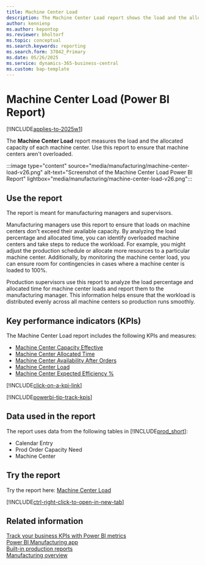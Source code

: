 ```yaml
---
title: Machine Center Load
description: The Machine Center Load report shows the load and the allocated capacity of each machine center.
author: kennienp
ms.author: kepontop
ms.reviewer: bholtorf
ms.topic: conceptual
ms.search.keywords: reporting
ms.search.form: 37042_Primary 
ms.date: 05/26/2025
ms.service: dynamics-365-business-central
ms.custom: bap-template
---
```


# Machine Center Load (Power BI Report)

[!INCLUDE[applies-to-2025w1](includes/applies-to-2025w1.md)]

The **Machine Center Load** report measures the load and the allocated capacity of each machine center. Use this report to ensure that machine centers aren't overloaded.

:::image type="content" source="media/manufacturing/machine-center-load-v26.png" alt-text="Screenshot of the Machine Center Load Power BI Report" lightbox="media/manufacturing/machine-center-load-v26.png":::

## Use the report

The report is meant for manufacturing managers and supervisors.

Manufacturing managers use this report to ensure that loads on machine centers don't exceed their available capacity. By analyzing the load percentage and allocated time, you can identify overloaded machine centers and take steps to reduce the workload. For example, you might adjust the production schedule or allocate more resources to a particular machine center. Additionally, by monitoring the machine center load, you can ensure room for contingencies in cases where a machine center is loaded to 100%.

Production supervisors use this report to analyze the load percentage and allocated time for machine center loads and report them to the manufacturing manager. This information helps ensure that the workload is distributed evenly across all machine centers so production runs smoothly.

## Key performance indicators (KPIs)

The Machine Center Load report includes the following KPIs and measures:

- [Machine Center Capacity Effective](manufacturing-powerbi-kpis.md#machine-center-capacity-effective)
- [Machine Center Allocated Time](manufacturing-powerbi-kpis.md#machine-center-allocated-time)
- [Machine Center Availability After Orders](manufacturing-powerbi-kpis.md#machine-center-availability-after-orders)
- [Machine Center Load](manufacturing-powerbi-kpis.md#machine-center-load)
- [Machine Center Expected Efficiency %](manufacturing-powerbi-kpis.md#machine-center-expected-efficiency-percent)

[!INCLUDE[click-on-a-kpi-link](includes/click-on-a-kpi-link.md)]

[!INCLUDE[powerbi-tip-track-kpis](includes/powerbi-tip-track-kpis.md)]

## Data used in the report

The report uses data from the following tables in [!INCLUDE[prod_short](includes/prod_short.md)]:

- Calendar Entry
- Prod Order Capacity Need
- Machine Center
  
## Try the report

Try the report here: [Machine Center Load](https://businesscentral.dynamics.com?page=)<!-- TODO Set page ID for link -->

[!INCLUDE[ctrl-right-click-to-open-in-new-tab](includes/ctrl-right-click-to-open-in-new-tab.md)]

## Related information

[Track your business KPIs with Power BI metrics](track-kpis-with-power-bi-metrics.md)  
[Power BI Manufacturing app](manufacturing-powerbi-app.md)  
[Built-in production reports](production-reports.md)  
[Manufacturing overview](production-manage-manufacturing.md)
